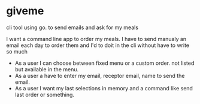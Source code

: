 # giveme

cli tool using go. to send emails and ask for my meals

I want a command line app to order my meals. I have to send manualy an email each day to order them and I'd to doit in the cli without have to write so much

- As a user I can choose between fixed menu or a custom order. not listed but available in the menu.
- As a user a have to enter my email, receptor email, name to send the email.
- As a user I want my last selections in memory and a command like send last order or something.
